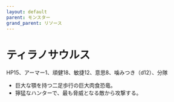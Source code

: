 ```yaml
---
layout: default
parent: モンスター
grand_parent: リソース
---
```


# ティラノサウルス

HP15、アーマー1、頑健18、敏捷12、意思8、噛みつき（d12）、分隊

- 巨大な顎を持つ二足歩行の巨大肉食恐竜。
- 獰猛なハンターで、最も脅威となる敵から攻撃する。
